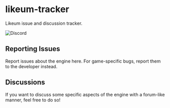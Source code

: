 # likeum-tracker
Likeum issue and discussion tracker.

![Discord](https://img.shields.io/discord/1185386695328288768?style=social&logo=discord&label=Talk%20with%20the%20Community!)

## Reporting Issues
Report issues about the engine here. For game-specific bugs, report them to the developer instead.

## Discussions
If you want to discuss some specific aspects of the engine with a forum-like manner, feel free to do so!
